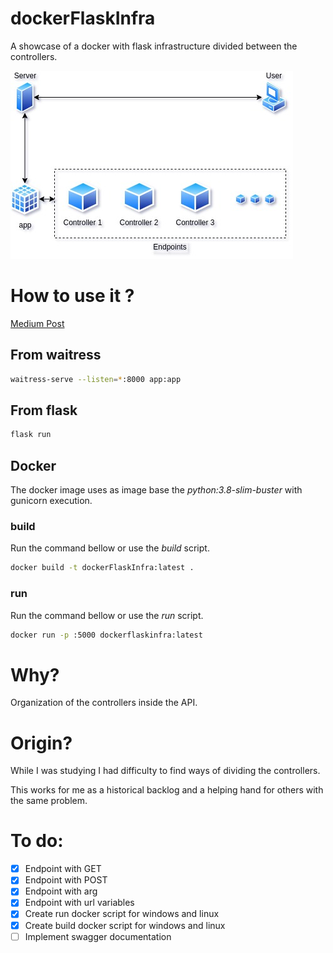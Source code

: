 # dockerFlaskInfra
A showcase of a docker with flask infrastructure divided between the controllers.


![](README/flask_infra.jpg)

# How to use it ?
[Medium Post](https://medium.com/@raph.fusion/arquitetura-de-endpoints-com-flask-483ab729caf7)
## From waitress
```bash
waitress-serve --listen=*:8000 app:app
```

## From flask
```bash
flask run
```

## Docker
The docker image uses as image base the *python:3.8-slim-buster* with gunicorn execution.

### build
Run the command bellow or use the *build* script.
```bash
docker build -t dockerFlaskInfra:latest .
```

### run
Run the command bellow or use the *run* script.
```bash
docker run -p :5000 dockerflaskinfra:latest
```
# Why?
Organization of the controllers inside the API.

# Origin?
While I was studying I had difficulty to find ways of dividing the controllers.

This works for me as a historical backlog and a helping hand for others with the same problem.


# To do:
- [x] Endpoint with GET
- [x] Endpoint with POST
- [x] Endpoint with arg
- [x] Endpoint with url variables
- [x] Create run docker script for windows and linux
- [x] Create build docker script for windows and linux
- [ ] Implement swagger documentation
